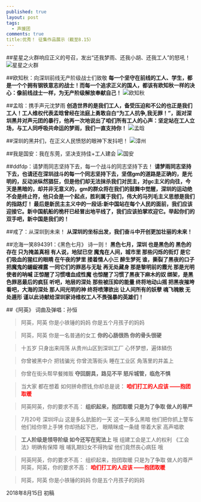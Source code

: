 ```yaml
---
published: true
layout: post
tags:
  - 声援团
comments: true
title:优秀！ 征集作品展示（截至8.15）
---
```



##星星之火群响应正义的号召，发出“还我梦雨、还我小胡、还我工人”的怒吼！
![星星之火群][1]

##欧知秋：向深圳前线无产阶级战士们致敬
**每一个坚守在前线的工人、学生，都是一个个拥有钢铁意志的战士！而每一个追求正义的国人，都该有欧知秋一样的决心：像前线战士一样，为无产阶级解放奉献自己！**
![欧知秋][2]

##孟晗：携手声元沈梦雨
**创造世界的是我们工人，备受压迫和不公的也正是我们工人！工人维权代表孟晗曾经在法庭上勇敢自白“为工人抗争,我无罪！”，面对深圳黑井对声元团的暴行，他再一次地说出了咱们所有工人的心声：坚定站在工人立场，与工人同呼吸共命运的梦雨，我们一直支持你！**
![孟晗][3]

##深圳的黑井们，在正义人民愤怒的眼神下发抖吧！
![漳州][4]

##我是国安：我在东莞，坚决支持佳+工人建会
![国安][5]

##ddfdp：请梦雨同志坚持下去，每一个战斗的同志坚持下去！
**请梦雨同志坚持下去，也请还在深圳战斗的每一个同志坚持下去，坚信gm的道路是正确的，是光明的，反动派纵然猖狂，但是他们却无法抹杀我们对民主，对gc主义的向往，今天是黑暗的，却并非无意义的，gm的群众将在我们的鼓舞中觉醒，深圳的运动绝不会是终止符，他只会是一个起点，胜利属于我们，伟大的马列毛主义思想是我们的指路灯！ 最后是新民主主义中的一段话:新中国站在每个人民的面前，我们应该迎接它。新中国航船的桅杆已经冒出地平线了，我们应该拍掌欢迎它。举起你们的双手吧，新中国是我们的！** 

##戒了：从深圳到未来！
**从深圳的坐标出发，我们奋斗中开创更加壮丽的未来！**

##沧海一笑894391：《黑色七月》  诗一则！
**黑色七月，深圳 也是黑色的 黑色的存在 只为掩盖真相  有人说，地狱已空 魔鬼在人间，城市里 那些闪烁的街灯 是它们吸血的猩红的眼睛 在午夜的梦里 搂着情人小三 醉生梦死  谁，撕裂了黑夜的口子 把魔鬼的龌龊裸露 一同它们的罪恶与无耻 再无处藏身  那是黎明前的霞光 那是光明使者的呐喊 正惊醒了习惯嗜血成性魔 也惊醒了习惯了黑夜下麻木的奴 绑架，是黑色罪恶最后的疯狂 听吧，地层的深处 那些被压抑的能量 终将地动山摇 把黑夜摧垮 看吧，大海的深处 那人间光明的神 终将喷薄欲出 让人间所有的妖孽 魂飞魄散 无处遁形                 谨以此诗献给深圳家诗维权工人不畏强暴的英雄们！**


##《阿英》 词曲及弹唱：孙恒

>阿英，阿英
你是小铁锤的妈妈
你是五个月孩子的妈妈

>阿英，阿英
你是一名普通的女工
**你的心肠很热
你的骨头很硬**

>十五岁 只身出来闯荡
从贵州山区到深圳工厂
心怀梦想，遍体鳞伤

>你曾被黑中介 把钱骗光
你曾流落街头 睡在工业区
角落里的井盖上

>你曾在街头帮早餐摊贩
**夺回厨具，路见不平
怒斥城管，临危不惧**

>当大家 都在想着
如何拼命攒钱,你却总是说：
<font color="red"> **咱们打工的人应该
——抱团取暖** </font>

>阿英阿英，你的要求不高：
**组织起来，抱团取暖
只是为了争取 做人的尊严**


>7月20号 深圳坪山
这是多么肮脏的一天
这一天多么黑暗
他们把你抓上警车
他们给你带上手铐
你却扬起下巴，
眼睛眯成一条缝
带着大家 高声唱歌

>**工人阶级是领导阶级
如今还写在宪法上**
哦
组建工会是工人的权利
《工会法》明确有保障
哦
哺乳期妇女不得拘留
他们竟然丧心病狂
哦

>阿英阿英，你的要求不高：
组织起来，抱团取暖
只是为了争取 做人的尊严
阿英，阿英，你的要求不高：
<font color="red"> **咱们打工的人应该
——抱团取暖** </font>

>阿英，阿英
你是小铁锤的妈妈
你是五个月孩子的妈妈

2018年8月15日 初稿

[1]: https://upload.cc/i1/2018/08/15/EGS5LI.jpg
[2]: https://upload.cc/i1/2018/08/15/GqTZsg.png
[3]: https://upload.cc/i1/2018/08/15/4Cw2OF.png
[4]: https://upload.cc/i1/2018/08/16/pMSHCe.jpg
[5]: https://upload.cc/i1/2018/08/15/R45rGb.jpg
